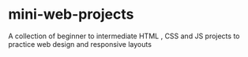 # mini-web-projects
A collection of beginner to intermediate HTML , CSS and JS projects to practice web design and responsive layouts
